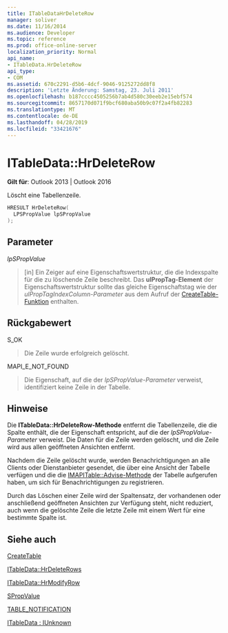 ```yaml
---
title: ITableDataHrDeleteRow
manager: soliver
ms.date: 11/16/2014
ms.audience: Developer
ms.topic: reference
ms.prod: office-online-server
localization_priority: Normal
api_name:
- ITableData.HrDeleteRow
api_type:
- COM
ms.assetid: 670c2291-d5b6-4dcf-9046-9125272dd8f8
description: 'Letzte Änderung: Samstag, 23. Juli 2011'
ms.openlocfilehash: b187cccc4505256b7ab4d580c30eeb2e15ebf574
ms.sourcegitcommit: 8657170d071f9bcf680aba50b9c07f2a4fb82283
ms.translationtype: MT
ms.contentlocale: de-DE
ms.lasthandoff: 04/28/2019
ms.locfileid: "33421676"
---
```

# <a name="itabledatahrdeleterow"></a>ITableData::HrDeleteRow

  
  
**Gilt für**: Outlook 2013 | Outlook 2016 
  
Löscht eine Tabellenzeile.
  
```cpp
HRESULT HrDeleteRow(
  LPSPropValue lpSPropValue
);
```

## <a name="parameters"></a>Parameter

 _lpSPropValue_
  
> [in] Ein Zeiger auf eine Eigenschaftswertstruktur, die die Indexspalte für die zu löschende Zeile beschreibt. Das **ulPropTag-Element** der Eigenschaftswertstruktur sollte das gleiche Eigenschaftstag wie der  _ulPropTagIndexColumn-Parameter_ aus dem Aufruf der [CreateTable-Funktion](createtable.md) enthalten. 
    
## <a name="return-value"></a>Rückgabewert

S_OK 
  
> Die Zeile wurde erfolgreich gelöscht.
    
MAPI_E_NOT_FOUND 
  
> Die Eigenschaft, auf die der  _lpSPropValue-Parameter_ verweist, identifiziert keine Zeile in der Tabelle. 
    
## <a name="remarks"></a>Hinweise

Die **ITableData::HrDeleteRow-Methode** entfernt die Tabellenzeile, die die Spalte enthält, die der Eigenschaft entspricht, auf die der  _lpSPropValue-Parameter_ verweist. Die Daten für die Zeile werden gelöscht, und die Zeile wird aus allen geöffneten Ansichten entfernt. 
  
Nachdem die Zeile gelöscht wurde, werden Benachrichtigungen an alle Clients oder Dienstanbieter gesendet, die über eine Ansicht der Tabelle verfügen und die die [IMAPITable::Advise-Methode](imapitable-advise.md) der Tabelle aufgerufen haben, um sich für Benachrichtigungen zu registrieren. 
  
Durch das Löschen einer Zeile wird der Spaltensatz, der vorhandenen oder anschließend geöffneten Ansichten zur Verfügung steht, nicht reduziert, auch wenn die gelöschte Zeile die letzte Zeile mit einem Wert für eine bestimmte Spalte ist.
  
## <a name="see-also"></a>Siehe auch



[CreateTable](createtable.md)
  
[ITableData::HrDeleteRows](itabledata-hrdeleterows.md)
  
[ITableData::HrModifyRow](itabledata-hrmodifyrow.md)
  
[SPropValue](spropvalue.md)
  
[TABLE_NOTIFICATION](table_notification.md)
  
[ITableData : IUnknown](itabledataiunknown.md)


